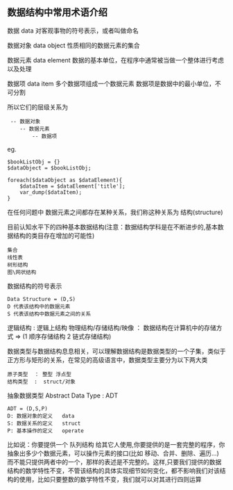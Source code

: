 ## 数据结构中常用术语介绍

数据  data
    对客观事物的符号表示，或者叫做命名        
        
数据对象 data object
    性质相同的数据元素的集合
    
数据元素 data element
    数据的基本单位，在程序中通常被当做一个整体进行考虑以及处理
    
数据项  data item
    多个数据项组成一个数据元素 数据项是数据中的最小单位，不可分割
    
所以它们的层级关系为 

     -- 数据对象
        -- 数据元素
            -- 数据项

eg.
    
    $bookListObj = {}
    $dataObject = $bookListObj;
    
    foreach($dataObject as $dataElement){
        $dataItem = $dataElement['title'];
        var_dump($dataItem);
    }        
    
在任何问题中 数据元素之间都存在某种关系，我们称这种关系为 结构(structure)

目前认知水平下的四种基本数据结构(注意：数据结构学科是在不断进步的,基本数据结构的类目存在增加的可能性)
    
    集合
    线性表
    树形结构
    图\网状结构    
    
数据结构的符号表示  

    Data Structure = (D,S)
    D 代表该结构中的数据元素
    S 代表该结构中数据元素之间的关系
    
逻辑结构 : 逻辑上结构
物理结构/存储结构/映像 ： 数据结构在计算机中的存储方式  => (1 顺序存储结构 2 链式存储结构)

数据类型与数据结构息息相关，可以理解数据结构是数据类型的一个子集，类似于正方形与矩形的关系，在常见的高级语言中，数据类型主要分为以下两大类

    原子类型  ： 整型 浮点型
    结构类型  :  struct/对象
    


抽象数据类型 Abstract Data Type : ADT

    ADT = (D,S,P)
    D: 数据对象的定义   data 
    S: 数据关系的定义   struct
    P: 基本操作的定义   operate
         
比如说：你要提供一个 队列结构 给其它人使用,你要提供的是一套完整的程序，你抽象出多少个数据元素，可以操作元素的接口(比如 移动、合并、删除、遍历...)
而不能只提供两者中的一个，那样的表述是不完整的。这样,只要我们提供的数据结构的数学特性不变，不管该结构的具体实现细节如何变化，都不影响我们对该结构的使用，比如只要整数的数学特性不变，我们就可以对其进行四则运算

     

        

 
    
